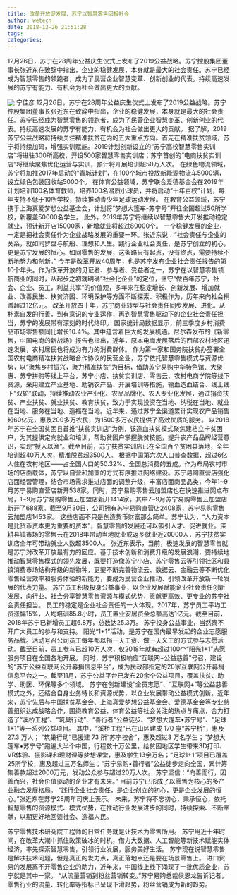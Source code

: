 ```yaml
---
title: 改革开放促发展，苏宁以智慧零售回报社会
author: wetech
date: 2018-12-26 21:51:28
tags: 
categories: 
---
```

12月26日，苏宁在28周年公益庆生仪式上发布了2019公益战略。苏宁控股集团董事长张近东在致辞中指出，企业的稳健发展，本身就是最大的社会责任。苏宁已经成为智慧零售的领跑者，成为了民营企业智慧变革、创新创业的代表。持续高速发展的苏宁有能力、有机会为社会做出更大的贡献。
<!-- more -->
<img align="center" border="0" src="https://imgcdn.yicai.com/uppics/images/2018/12/08d1d1e711acfa5f529b4d5a07ef4ded.jpg" />
宁佳彦
12月26日，苏宁在28周年公益庆生仪式上发布了2019公益战略。苏宁控股集团董事长张近东在致辞中指出，企业的稳健发展，本身就是最大的社会责任。苏宁已经成为智慧零售的领跑者，成为了民营企业智慧变革、创新创业的代表。持续高速发展的苏宁有能力、有机会为社会做出更大的贡献。
据了解，2019苏宁公益战略将持续关注精准扶贫在内的五大重点方向。首先在精准扶贫领域，苏宁将持续加码，增强实训赋能。2019计划创新设立的“苏宁高校智慧零售实训店”将进驻300所高校，开设500家智慧零售实训店；苏宁首创的“电商扶贫实训店”将继续聚焦优化运营与实训，预计将开展培训超50万人次。
在绿色物流领域，苏宁将加推2017年启动的“青城计划”，在100个城市投放新能源物流车5000辆，设立绿色包装回收站5000个。
在体育公益领域，苏宁联合爱德基金会在2019年计划培训100名体育教师，培养100名潜质小球员，并将启动“十年百校”计划，每年支持不低于10所学校，持续推动青少年足球运动发展。
在教育公益领域，苏宁携手上海真爱梦想公益基金会，计划将“梦想大篷车-苏宁号”开往全国超过50所学校，新覆盖50000名学生。
此外，2019年苏宁将继续以智慧零售大开发推动稳定就业，预计新开店15000家，新增就业将超过80000个。
一个稳健发展的企业，一定是把社会责任作为企业战略发展的重要一环。张近东说：“社会责任与企业的关系，就如同罗盘与航船、理想和人生。践行企业社会责任，是苏宁创立的初心，更是苏宁发展的恒心。如同零售的发展，这条路只有起点，没有终点，需要持续不断地努力和创新。”
今年是改革开放40周年，也是苏宁发布企业社会责任报告的第10个年头。作为改革开放的见证者、参与者、受益者之一，苏宁在以智慧零售领航商业的同时，从起步之初就明确“社会化企业”的定位，坚守“做百年苏宁，社会、企业、员工，利益共享”的价值观，多年来在稳定增长、创新发展、增加就业、改善民生、扶贫济困、环境保护等方面不断探索、积极作为，历年来向社会捐赠超过12亿元。
改革开放四十年，苏宁商业转型与社会责任同步发展、进化。从朴素自发的行善，到有意识的专业运作，再到智慧零售驱动下的企业社会责任担当，苏宁的发展带有深刻的时代烙印。
国家统计局数据显示，前三季度乡村消费品市场零售额同比增长10.4%。其中蕴含着巨大的发展机遇。尼尔森发布的《新零售，中国电商的新战场》报告也指出，近年，原本电商发展落后的西部农村地区迅速发展，农村居民也将成为有力的消费群体。
作为第一家和国务院扶贫办签署全国农村电商精准扶贫战略合作协议的民营企业，苏宁依托智慧零售模式与资源优势，以“聚焦乡村振兴，聚力精准扶贫”为目标，借助苏宁易购中华特色馆、大聚惠、苏宁拼购等线上平台，苏宁小店、扶贫实训店、零售云、农村电商学院等线下资源，采用建立产业基地、助销农产品、开展培训等措施，输血造血结合、线上线下“双轮”联动，持续推动农业产业化、农品品牌化、农人专业化发展，通过捐资扶贫、产业扶贫、就业扶贫、教育扶贫，致力于实现投资在当地、纳税在当地、就业在当地、服务在当地、造福在当地。近年来，通过苏宁全渠道累计实现农产品销售超60亿元，惠及200多万农民，为1500多万农民提供了高效优质的服务。
以2018年苏宁在全国贫困县首推“扶贫实训店”为例，该造血扶贫模式聚焦建档立卡贫困户，为其提供定向就业和培训，帮助贫困户掌握脱贫技能，提升农产品品牌经营意识，实现“授人以渔”。截至目前，苏宁扶贫实训店已在全国百个贫困县落地，全年培训超40万人次，精准脱贫超3500人。
根据中国第六次人口普查数据，超过6亿人住在农村地区——占全国人口的50.32%、全国总消费的五成。作为布局农村市场的店面载体，苏宁以自营和加盟的方式有序推进网络建设。苏宁易购直营店强化店面经营管理，结合市场需求推进店面的调整升级，丰富店面商品品类，今年1~9月苏宁易购直营店新开538家。同时，苏宁易购零售云加盟店也在快速推进网点布局，1~9月苏宁易购零售云加盟店新开1414家，其中7~9月苏宁易购零售云加盟店新开了688家。截至9月30日，公司拥有苏宁易购直营店2408家，苏宁易购零售云加盟店1453家。
这些店面不只是创造货币财富那么简单。苏宁认为，“人力资本是比货币资本更为重要的资本”，智慧零售的发展还可以吸引人才、促进就业。深耕县镇市场的零售云在2018年带动当地就业或返乡就业近20000人，苏宁扶贫实训店全年可带动就业人数超3500人。
张近东表示，当前，极速发展的智慧零售就是苏宁对改革开放最有力的回应。基于技术创新和消费升级的发展浪潮，要持续地推动智慧零售模式的领先发展，既要打造像苏宁小店、苏宁零售云等引领社区和县镇消费市场结构升级的新物种，更要不断完善物流云、数据云、金融云等不断优化零售经营效率和服务体验的新能力，要成为民营企业推动、引领改革开放新一轮发展的代表力量。
苏宁员工积极投身公益事业，以企业发展赋能企业社会责任创新发展，向行业、社会分享智慧零售资源与模式优势，贡献更高效、更专业的苏宁社会责任担当。
员工的稳定是企业社会责任的一大体现。2017年，苏宁员工平均工资涨幅15%，人均培训85.8小时，员工置业安居资金总额高达1亿元。截至目前，2018年苏宁已新增员工超6.8万，总数达25.3万。
苏宁投身公益事业，当然离不开广大员工的参与和支持。
阳光“1+1”活动，是苏宁在国内最早发起的企业志愿服务品牌。活动号召公司员工每年都以捐一天工资、做一天义工的方式参与志愿活动。截至目前，员工参与已超10万人次，仅2018年就有超过100个“阳光1+1”志愿服务项目在全国各地开展。
同时，苏宁积极响应“互联网+公益慈善”号召，建设的“苏宁公益互联网公开募捐信息平台”，成为民政部指定的20家互联网公开募捐信息平台之一。截至11月，苏宁公益平台已发布20余个公益项目，覆盖扶贫、助学、助医、环保等多个领域。
苏宁在创新建设“全员志愿”、“互联网+”等公益慈善模式之外，还结合自身业务特长和资源优势，以企业发展带动公益模式创新。近年来，苏宁先后与中国扶贫基金会、上海真爱梦想公益基金会、爱德基金会等专业慈善组织达成战略合作，围绕教育公益、体育公益等社会关注的热点与痛点，合力打造了“溪桥工程”、“筑巢行动”、“善行者”公益徒步、“梦想大篷车•苏宁号”、“足球1+1”等一系列公益项目。
其中，“溪桥工程”已在山区建成 170 座“苏宁桥”，惠及 27.3 万人； “筑巢行动”已援建 73 所“苏宁校舍”，惠及超过3 万名学生；“梦想大篷车•苏宁号”跑遍大半个中国，行程数十万公里，给贫困地区学生带来3D打印、VR体验、摄影课和理财课等梦想课堂，惠及学生13余万名；“足球1+1”项目已覆盖25所学校，惠及超过三万名师生；“苏宁易购•善行者”公益徒步走向全国，累计筹集善款超过2000万元，发动公众参与超过20万人次。
苏宁坚信：“向善而行，因善而兴，社会价值驱动的企业才有未来。” 目前苏宁已形成了以零售为核心的多产业融合发展格局。
“践行企业社会责任，是企业创立的初心，更是企业发展的恒心。”张近东在苏宁28周年司庆上表示。
未来，苏宁将不忘初心，秉承恒心，依托智慧零售的资源模式、模式优势，在推动行业发展进步的同时，持续探索、不断奉献，以期更好地回馈社会、造福人民。
 
 
苏宁零售技术研究院工程师的日常任务就是让技术为零售所用。
苏宁用近十年时间，在改革大潮中抓住政策破冰的时机，借力大数据、人工智能等新技术赋能实体经济，率先探索智慧零售，引领行业发展，服务美好生活。
苏宁现在说智慧零售是解决技术问题，但是真正的发力点，真正落地点还是要在场景零售上。
进口贸易的发展离不开零售企业的助力，近年来，中国线上线下涌现了一批优质企业，苏宁就是其中一家。
“从流量营销到粉丝营销转变。”苏宁易购总裁侯恩龙告诉记者，零售行业的流量、转化率等指标已呈现下滑趋势，粉丝营销成为新的趋势。
